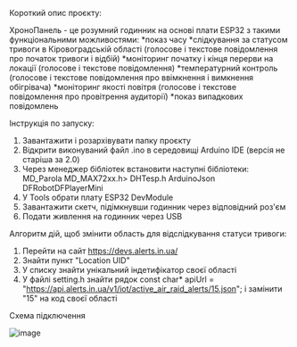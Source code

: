 Короткий опис проєкту:

ХроноПанель - це розумний годинник на основі плати ESP32 з такими функціональними можливостями:
*показ часу
*слідкування за статусом тривоги в Кіровоградській області (голосове і текстове повідомлення про початок тривоги і відбій) 
*моніторинг початку і кінця перерви на локації (голосове і текстове повідомлення)
*температурний контроль (голосове і текстове повідомлення про ввімкнення і вимкнення обігрівача)
*моніторинг якості повітря (голосове і текстове повідомлення про провітрення аудиторії)
*показ випадкових повідомлень

Інструкція по запуску:

1. Завантажити і розархівувати папку проєкту
2. Відкрити виконуваний файл  .ino в середовищі Arduino IDE (версія не старіша за 2.0)
3. Через менеджер бібліотек встановити наступні бібліотеки: 
MD_Parola
MD_MAX72xx.h>
DHTesp.h
ArduinoJson
DFRobotDFPlayerMini
4. У Tools обрати плату ESP32 DevModule
5. Завантажити скетч, підімкнувши годинник через відповідний роз'єм
6. Подати живлення на годинник через USB

Алгоритм дій, щоб змінити область для відслідкування статуси тривоги:

1. Перейти на сайт https://devs.alerts.in.ua/
2. Знайти пункт "Location UID"
3. У списку знайти унікальний індетифікатор своєї області
4. У файлі setting.h знайти рядок 
const char* apiUrl = "https://api.alerts.in.ua/v1/iot/active_air_raid_alerts/15.json";
і замінити "15" на код своєї області 

Схема підключення

![image](https://github.com/user-attachments/assets/9c625409-400d-4708-af55-9e2b78c43fdd)
